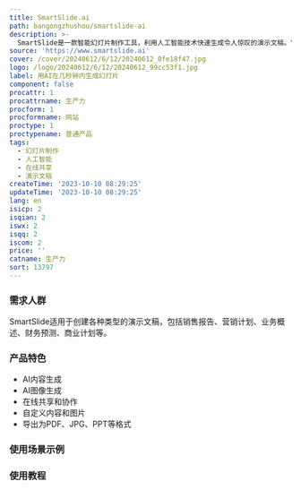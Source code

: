 ```yaml
---
title: SmartSlide.ai
path: bangongzhushou/smartslide-ai
description: >-
  SmartSlide是一款智能幻灯片制作工具，利用人工智能技术快速生成令人惊叹的演示文稿。它可以自动生成幻灯片设计，支持在线共享和协作，可定制内容和图片，并提供多种格式导出。SmartSlide适用于各种场景，帮助用户轻松创建专业的幻灯片。
source: 'https://www.smartslide.ai'
cover: /cover/20240612/6/12/20240612_0fe18f47.jpg
logo: /logo/20240612/6/12/20240612_99cc53f1.jpg
label: 用AI在几秒钟内生成幻灯片
component: false
procattr: 1
procattrname: 生产力
procform: 1
procformname: 网站
proctype: 1
proctypename: 普通产品
tags:
  - 幻灯片制作
  - 人工智能
  - 在线共享
  - 演示文稿
createTime: '2023-10-10 08:29:25'
updateTime: '2023-10-10 08:29:25'
lang: en
isicp: 2
isqian: 2
iswx: 2
isqq: 2
iscom: 2
price: ''
catname: 生产力
sort: 13797
---
```




### 需求人群
SmartSlide适用于创建各种类型的演示文稿，包括销售报告、营销计划、业务概述、财务预测、商业计划等。

### 产品特色
- AI内容生成
- AI图像生成
- 在线共享和协作
- 自定义内容和图片
- 导出为PDF、JPG、PPT等格式

### 使用场景示例


### 使用教程


  
